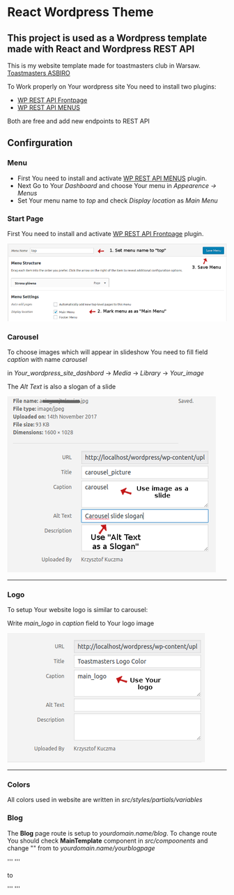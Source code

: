 React Wordpress Theme
===

This project is used as a Wordpress template made with React and Wordpress REST API
---

This is my website template made for toastmasters club in Warsaw.
[Toastmasters ASBIRO](http://toastmasters.asbiro.pl/)

To Work properly on Your wordpress site You need to install two plugins:
* [WP REST API Frontpage](https://wordpress.org/plugins/wp-rest-api-frontpage/)
* [WP REST API MENUS](https://wordpress.org/plugins/wp-rest-api-v2-menus/)

Both are free and add new endpoints to REST API

## Confirguration

### Menu

* First You need to install and activate [WP REST API MENUS](https://wordpress.org/plugins/wp-rest-api-v2-menus/) plugin.
* Next Go to Your *Dashboard* and choose Your menu in *Appearence -> Menus*
* Set Your menu name to *top* and check *Display location* as *Main Menu*

### Start Page 

 First You need to install and activate [WP REST API Frontpage](https://wordpress.org/plugins/wp-rest-api-frontpage/) plugin.



![setup menu](./readme_screenshots/menu_config.png?raw=true "logo config")
### Carousel

To choose images which will appear in slideshow You need to fill field *caption* with name *carousel* 

in *Your_wordpress_site_dashbord* -> *Media* -> *Library* -> *Your_image*

The *Alt Text* is also a slogan of a slide

![Choose slide images](./readme_screenshots/carousel_config.png?raw=true "carousel config")

---

### Logo
To setup Your website logo is similar to carousel:

Write *main_logo* in *caption* field to Your logo image

![Choose logo image](./readme_screenshots/logo_config.png?raw=true "logo config")

---

### Colors

All colors used in website are written in *src/styles/partials/variables*

### Blog
The **Blog** page route is setup to *yourdomain.name/blog*. To change route You should check **MainTemplate** component in *src/compoonents* and change "<Route>" from to *yourdomain.name/yourblogpage*

'''
<Route exact path='/blog' component={Posts}/>
<Route exact path='/blog/create_post' component={CreatePost} />
<Route path='/blog/:id' component={Post} />
'''

to

'''
<Route exact path='/yourblogpage' component={Posts}/>
<Route exact path='/yourblogpage/create_post' component={CreatePost} />
<Route path='/yourblogpage/:id' component={Post} />
'''